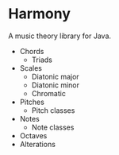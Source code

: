 # Harmony
A music theory library for Java.

* Chords
    * Triads
* Scales
    * Diatonic major
    * Diatonic minor
    * Chromatic
* Pitches
    * Pitch classes
* Notes
    * Note classes
* Octaves
* Alterations
